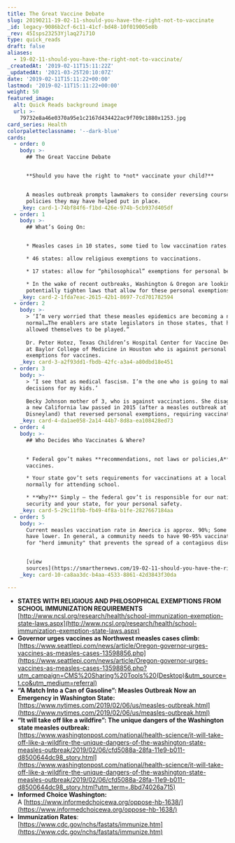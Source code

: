 ```yaml
---
title: The Great Vaccine Debate
slug: 20190211-19-02-11-should-you-have-the-right-not-to-vaccinate
_id: legacy-9086b2cf-6c11-41cf-bd48-10f019005e8b
_rev: 45Isps23253Yjlaq27i71O
type: quick_reads
draft: false
aliases:
  - 19-02-11-should-you-have-the-right-not-to-vaccinate/
_createdAt: '2019-02-11T15:11:22Z'
_updatedAt: '2021-03-25T20:10:07Z'
date: '2019-02-11T15:11:22+00:00'
lastmod: '2019-02-11T15:11:22+00:00'
weight: 50
featured_image:
  alt: Quick Reads background image
  url: >-
    79732e8a46e0370a95e1c2167d434422ac9f709c1880x1253.jpg
card_series: Health
colorpaletteclassname: '--dark-blue'
cards:
  - order: 0
    body: >-
      ## The Great Vaccine Debate


      **Should you have the right to *not* vaccinate your child?**


      A measles outbreak prompts lawmakers to consider reversing course on
      policies they may have helped put in place.
    _key: card-1-74bf84f6-f1bd-426e-974b-5cb937d405df
  - order: 1
    body: >-
      ## What’s Going On:


      * Measles cases in 10 states, some tied to low vaccination rates.

      * 46 states: allow religious exemptions to vaccinations.

      * 17 states: allow for “philosophical” exemptions for personal beliefs.

      * In the wake of recent outbreaks, Washington & Oregon are looking to
      potentially tighten laws that allow for these personal exemptions.
    _key: card-2-1fda7eac-2615-42b1-8697-7cd701782594
  - order: 2
    body: >-
      > ‘I’m very worried that these measles epidemics are becoming a new
      normal…The enablers are state legislators in those states, that have
      allowed themselves to be played.”  
        
      Dr. Peter Hotez, Texas Children’s Hospital Center for Vaccine Development
      at Baylor College of Medicine in Houston who is against personal
      exemptions for vaccines.
    _key: card-3-a2f93dd1-fbdb-42fc-a3a4-a80dbd18e451
  - order: 3
    body: >-
      > ‘I see that as medical fascism. I’m the one who is going to make medical
      decisions for my kids.’  
        
      Becky Johnson mother of 3, who is against vaccinations. She disagrees with
      a new California law passed in 2015 (after a measles outbreak at
      Disneyland) that reversed personal exemptions, requiring vaccinations.
    _key: card-4-da1ae058-2a14-44b7-8d8a-ea108428ed73
  - order: 4
    body: >-
      ## Who Decides Who Vaccinates & Where?


      * Federal gov’t makes **recommendations, not laws or policies,A** re:
      vaccines.

      * Your state gov’t sets requirements for vaccinations at a local level,
      normally for attending school.

      * **Why?** Simply – the federal gov’t is responsible for our national
      security and your state, for your personal safety.
    _key: card-5-29c11fbb-fb49-4f8a-b1fe-2827667184aa
  - order: 5
    body: >-
      Current measles vaccination rate in America is approx. 90%; Some states
      have lower. In general, a community needs to have 90-95% vaccination rates
      for "herd immunity" that prevents the spread of a contagious disease.


      [view
      sources](https://smarthernews.com/19-02-11-should-you-have-the-right-not-to-vaccinate/)
    _key: card-10-ca8aa3dc-b4aa-4533-8861-42d3843f30da

---
```

* **STATES WITH RELIGIOUS AND PHILOSOPHICAL EXEMPTIONS FROM SCHOOL IMMUNIZATION REQUIREMENTS**  
[http://www.ncsl.org/research/health/school-immunization-exemption-state-laws.aspx](http://www.ncsl.org/research/health/school-immunization-exemption-state-laws.aspx)
* **Governor urges vaccines as Northwest measles cases climb:**  
[https://www.seattlepi.com/news/article/Oregon-governor-urges-vaccines-as-measles-cases-13598856.php](https://www.seattlepi.com/news/article/Oregon-governor-urges-vaccines-as-measles-cases-13598856.php?utm_campaign=CMS%20Sharing%20Tools%20(Desktop)&utm_source=t.co&utm_medium=referral)
* **“A Match Into a Can of Gasoline”: Measles Outbreak Now an Emergency in Washington State:**  
[https://www.nytimes.com/2019/02/06/us/measles-outbreak.html](https://www.nytimes.com/2019/02/06/us/measles-outbreak.html)
* **“It will take off like a wildfire”: The unique dangers of the Washington state measles outbreak:**  
[https://www.washingtonpost.com/national/health-science/it-will-take-off-like-a-wildfire-the-unique-dangers-of-the-washington-state-measles-outbreak/2019/02/06/cfd5088a-28fa-11e9-b011-d8500644dc98_story.html](https://www.washingtonpost.com/national/health-science/it-will-take-off-like-a-wildfire-the-unique-dangers-of-the-washington-state-measles-outbreak/2019/02/06/cfd5088a-28fa-11e9-b011-d8500644dc98_story.html?utm_term=.8bd74026a715)
* **Informed Choice Washington:**  
A [https://www.informedchoicewa.org/oppose-hb-1638/](https://www.informedchoicewa.org/oppose-hb-1638/)
* **Immunization Rates**:  
[https://www.cdc.gov/nchs/fastats/immunize.htm](https://www.cdc.gov/nchs/fastats/immunize.htm)